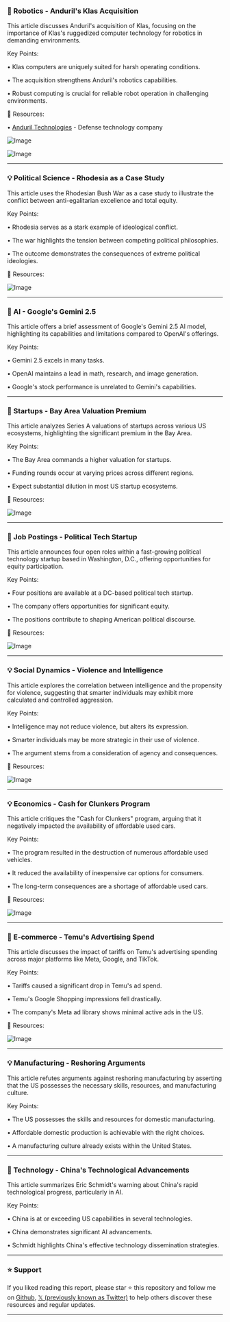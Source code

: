 ### 🤖 Robotics - Anduril's Klas Acquisition

This article discusses Anduril's acquisition of Klas, focusing on the importance of Klas's ruggedized computer technology for robotics in demanding environments.

Key Points:

• Klas computers are uniquely suited for harsh operating conditions.


•  The acquisition strengthens Anduril's robotics capabilities.


•  Robust computing is crucial for reliable robot operation in challenging environments.


🔗 Resources:

• [Anduril Technologies](https://www.anduril.com/) - Defense technology company


![Image](https://pbs.twimg.com/amplify_video_thumb/1920620435089338368/img/i6M8iMnOYxgx80Lx.jpg)

![Image](https://pbs.twimg.com/media/GqMg7_gaMAAyyhZ?format=jpg&name=240x240)



---

### 💡 Political Science - Rhodesia as a Case Study

This article uses the Rhodesian Bush War as a case study to illustrate the conflict between anti-egalitarian excellence and total equity.

Key Points:

• Rhodesia serves as a stark example of ideological conflict.


• The war highlights the tension between competing political philosophies.


•  The outcome demonstrates the consequences of extreme political ideologies.


🔗 Resources:

![Image](https://pbs.twimg.com/media/GqhIkK8WUAAsBqB?format=jpg&name=small)


---

### 🚀 AI - Google's Gemini 2.5

This article offers a brief assessment of Google's Gemini 2.5 AI model, highlighting its capabilities and limitations compared to OpenAI's offerings.

Key Points:

• Gemini 2.5 excels in many tasks.


•  OpenAI maintains a lead in math, research, and image generation.


• Google's stock performance is unrelated to Gemini's capabilities.


---

### 🤖  Startups - Bay Area Valuation Premium

This article analyzes Series A valuations of startups across various US ecosystems, highlighting the significant premium in the Bay Area.

Key Points:

•  The Bay Area commands a higher valuation for startups.


•  Funding rounds occur at varying prices across different regions.


•  Expect substantial dilution in most US startup ecosystems.


🔗 Resources:

![Image](https://pbs.twimg.com/media/GqhDVLpbcAIWMhc?format=jpg&name=small)



---

### 🚀  Job Postings - Political Tech Startup

This article announces four open roles within a fast-growing political technology startup based in Washington, D.C., offering opportunities for equity participation.

Key Points:

•  Four positions are available at a DC-based political tech startup.


•  The company offers opportunities for significant equity.


•  The positions contribute to shaping American political discourse.


🔗 Resources:

![Image](https://pbs.twimg.com/amplify_video_thumb/1920858176120881152/img/cP513pL4bEJPAzlv.jpg)


---

### 💡  Social Dynamics - Violence and Intelligence

This article explores the correlation between intelligence and the propensity for violence, suggesting that smarter individuals may exhibit more calculated and controlled aggression.

Key Points:

•  Intelligence may not reduce violence, but alters its expression.


•  Smarter individuals may be more strategic in their use of violence.


•  The argument stems from a consideration of agency and consequences.


🔗 Resources:

![Image](https://pbs.twimg.com/media/Gqg14A6bcAANefp?format=jpg&name=small)



---

### 💡 Economics - Cash for Clunkers Program

This article critiques the "Cash for Clunkers" program, arguing that it negatively impacted the availability of affordable used cars.

Key Points:

•  The program resulted in the destruction of numerous affordable used vehicles.


•  It reduced the availability of inexpensive car options for consumers.


•  The long-term consequences are a shortage of affordable used cars.


🔗 Resources:

![Image](https://pbs.twimg.com/media/GpOiCZdWAAArwwx?format=jpg&name=small)


---

### 🤖 E-commerce - Temu's Advertising Spend

This article discusses the impact of tariffs on Temu's advertising spending across major platforms like Meta, Google, and TikTok.

Key Points:

• Tariffs caused a significant drop in Temu's ad spend.


•  Temu's Google Shopping impressions fell drastically.


•  The company's Meta ad library shows minimal active ads in the US.


🔗 Resources:

![Image](https://pbs.twimg.com/media/Gon1SSmWsAAO_xu?format=jpg&name=small)



---

### 💡 Manufacturing - Reshoring Arguments

This article refutes arguments against reshoring manufacturing by asserting that the US possesses the necessary skills, resources, and manufacturing culture.

Key Points:

• The US possesses the skills and resources for domestic manufacturing.


•  Affordable domestic production is achievable with the right choices.


•  A manufacturing culture already exists within the United States.


---

### 🤖  Technology - China's Technological Advancements

This article summarizes Eric Schmidt's warning about China's rapid technological progress, particularly in AI.

Key Points:

• China is at or exceeding US capabilities in several technologies.


•  China demonstrates significant AI advancements.


•  Schmidt highlights China's effective technology dissemination strategies.


---

### ⭐️ Support

If you liked reading this report, please star ⭐️ this repository and follow me on [Github](https://github.com/Drix10), [𝕏 (previously known as Twitter)](https://x.com/DRIX_10_) to help others discover these resources and regular updates.

---